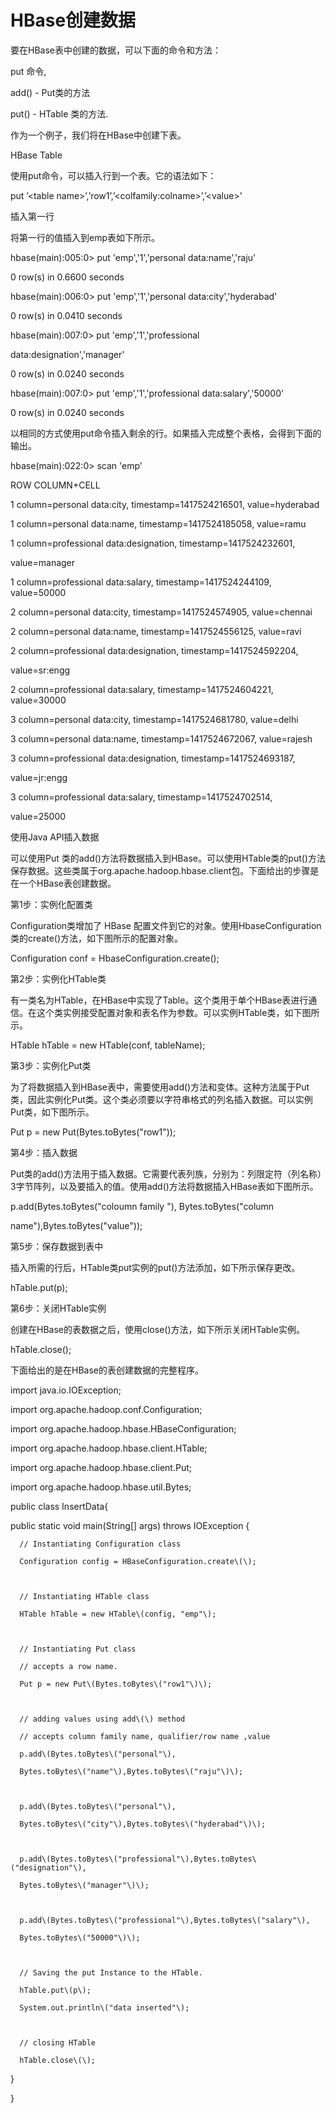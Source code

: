 # HBase创建数据



要在HBase表中创建的数据，可以下面的命令和方法：



put 命令,

add\(\) - Put类的方法

put\(\) - HTable 类的方法.

作为一个例子，我们将在HBase中创建下表。



HBase Table

使用put命令，可以插入行到一个表。它的语法如下：



put ’&lt;table name&gt;’,’row1’,’&lt;colfamily:colname&gt;’,’&lt;value&gt;’

插入第一行



将第一行的值插入到emp表如下所示。



hbase\(main\):005:0&gt; put 'emp','1','personal data:name','raju'

0 row\(s\) in 0.6600 seconds

hbase\(main\):006:0&gt; put 'emp','1','personal data:city','hyderabad'

0 row\(s\) in 0.0410 seconds

hbase\(main\):007:0&gt; put 'emp','1','professional

data:designation','manager'

0 row\(s\) in 0.0240 seconds

hbase\(main\):007:0&gt; put 'emp','1','professional data:salary','50000'

0 row\(s\) in 0.0240 seconds

以相同的方式使用put命令插入剩余的行。如果插入完成整个表格，会得到下面的输出。



hbase\(main\):022:0&gt; scan 'emp'



   ROW                        COLUMN+CELL

1 column=personal data:city, timestamp=1417524216501, value=hyderabad



1 column=personal data:name, timestamp=1417524185058, value=ramu



1 column=professional data:designation, timestamp=1417524232601,



 value=manager

 

1 column=professional data:salary, timestamp=1417524244109, value=50000



2 column=personal data:city, timestamp=1417524574905, value=chennai



2 column=personal data:name, timestamp=1417524556125, value=ravi



2 column=professional data:designation, timestamp=1417524592204,



 value=sr:engg

 

2 column=professional data:salary, timestamp=1417524604221, value=30000



3 column=personal data:city, timestamp=1417524681780, value=delhi



3 column=personal data:name, timestamp=1417524672067, value=rajesh



3 column=professional data:designation, timestamp=1417524693187,



value=jr:engg

3 column=professional data:salary, timestamp=1417524702514,



value=25000 

使用Java API插入数据



可以使用Put 类的add\(\)方法将数据插入到HBase。可以使用HTable类的put\(\)方法保存数据。这些类属于org.apache.hadoop.hbase.client包。下面给出的步骤是在一个HBase表创建数据。



第1步：实例化配置类



Configuration类增加了 HBase 配置文件到它的对象。使用HbaseConfiguration类的create\(\)方法，如下图所示的配置对象。



Configuration conf = HbaseConfiguration.create\(\);

第2步：实例化HTable类



有一类名为HTable，在HBase中实现了Table。这个类用于单个HBase表进行通信。在这个类实例接受配置对象和表名作为参数。可以实例HTable类，如下图所示。



HTable hTable = new HTable\(conf, tableName\);

第3步：实例化Put类



为了将数据插入到HBase表中，需要使用add\(\)方法和变体。这种方法属于Put类，因此实例化Put类。这个类必须要以字符串格式的列名插入数据。可以实例Put类，如下图所示。



Put p = new Put\(Bytes.toBytes\("row1"\)\);

第4步：插入数据



Put类的add\(\)方法用于插入数据。它需要代表列族，分别为：列限定符（列名称）3字节阵列，以及要插入的值。使用add\(\)方法将数据插入HBase表如下图所示。



p.add\(Bytes.toBytes\("coloumn family "\), Bytes.toBytes\("column

name"\),Bytes.toBytes\("value"\)\);

第5步：保存数据到表中



插入所需的行后，HTable类put实例的put\(\)方法添加，如下所示保存更改。



hTable.put\(p\); 

第6步：关闭HTable实例



创建在HBase的表数据之后，使用close\(\)方法，如下所示关闭HTable实例。



hTable.close\(\); 

下面给出的是在HBase的表创建数据的完整程序。





 

import java.io.IOException;



import org.apache.hadoop.conf.Configuration;



import org.apache.hadoop.hbase.HBaseConfiguration;

import org.apache.hadoop.hbase.client.HTable;

import org.apache.hadoop.hbase.client.Put;

import org.apache.hadoop.hbase.util.Bytes;



public class InsertData{



   public static void main\(String\[\] args\) throws IOException {



      // Instantiating Configuration class

      Configuration config = HBaseConfiguration.create\(\);



      // Instantiating HTable class

      HTable hTable = new HTable\(config, "emp"\);



      // Instantiating Put class

      // accepts a row name.

      Put p = new Put\(Bytes.toBytes\("row1"\)\); 



      // adding values using add\(\) method

      // accepts column family name, qualifier/row name ,value

      p.add\(Bytes.toBytes\("personal"\),

      Bytes.toBytes\("name"\),Bytes.toBytes\("raju"\)\);



      p.add\(Bytes.toBytes\("personal"\),

      Bytes.toBytes\("city"\),Bytes.toBytes\("hyderabad"\)\);



      p.add\(Bytes.toBytes\("professional"\),Bytes.toBytes\("designation"\),

      Bytes.toBytes\("manager"\)\);



      p.add\(Bytes.toBytes\("professional"\),Bytes.toBytes\("salary"\),

      Bytes.toBytes\("50000"\)\);

      

      // Saving the put Instance to the HTable.

      hTable.put\(p\);

      System.out.println\("data inserted"\);

      

      // closing HTable

      hTable.close\(\);

   }

}



